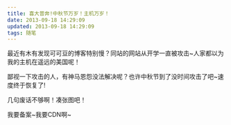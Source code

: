 ```yaml
---
title: 喜大普奔!中秋节万岁！主机万岁！
date: 2013-09-18 14:29:09
updated: 2013-09-18 14:29:09
tags: 随笔
---
```

最近有木有发现可可豆的博客特别慢？同站的网站从开学一直被攻击~人家都以为我的主机在遥远的美国呢！

鄙视一下攻击的人，有神马恩怨没法解决呢？也许中秋节到了没时间攻击了吧~速度终于恢复了!

几句废话不够啊！凑张图吧！

我要备案~我要CDN啊~